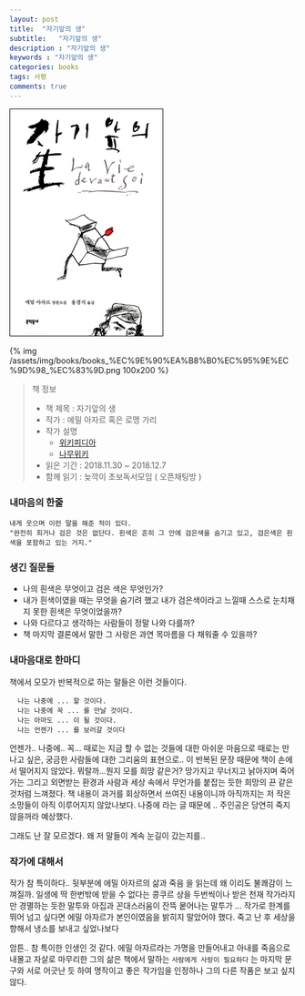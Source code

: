 ```yaml
---
layout: post
title:  "자기앞의 생"
subtitle:   "자기앞의 생"
description : "자기앞의 생"
keywords : "자기앞의 생"
categories: books
tags: 서평
comments: true
---
```


![자기앞의 생](/assets/img/books/books_%EC%9E%90%EA%B8%B0%EC%95%9E%EC%9D%98_%EC%83%9D.png)

{% img /assets/img/books/books_%EC%9E%90%EA%B8%B0%EC%95%9E%EC%9D%98_%EC%83%9D.png 100x200 %}

> 책 정보
> * 책 제목 : 자기앞의 생
> * 작가 : 에밀 아자르 혹은 로맹 가리
> * 작가 설명 
>     - [위키피디아](https://ko.wikipedia.org/wiki/%EB%A1%9C%EB%A7%B9_%EA%B0%80%EB%A6%AC)
>     - [나무위키](https://namu.wiki/w/%EB%A1%9C%EB%A7%B9%20%EA%B0%80%EB%A6%AC)
> * 읽은 기간 : 2018.11.30 ~ 2018.12.7
> * 함께 읽기 : 늦깍이 초보독서모임 ( 오픈채팅방 )
>

### 내마음의 한줄
```
내게 웃으며 이런 말을 해준 적이 있다. 
"완전히 희거나 검은 것은 없단다. 흰색은 흔히 그 안에 검은색을 숨기고 있고, 검은색은 흰색을 포함하고 있는 거지."
```

### 생긴 질문들
* 나의 흰색은 무엇이고 검은 색은 무엇인가? 
* 내가 흰색이였을 때는 무엇을 숨기려 했고 내가 검은색이라고 느낄때 스스로 눈치채지 못한 흰색은 무엇이었을까?
* 나와 다르다고 생각하는 사람들이 정말 나와 다를까?
* 책 마지막 결론에서 말한 그 사랑은 과연 목마름을 다 채워줄 수 있을까?

### 내마음대로 한마디

책에서 모모가 반복적으로 하는 말들은 이런 것들이다.

```
  나는 나중에 ... 할 것이다.
  나는 나중에 꼭 ... 를 만날 것이다.
  나는 아마도 ... 이 될 것이다.
  나는 언젠가 ... 를 보러갈 것이다
```

언젠가.. 나중에.. 꼭... 
때로는 지금 할 수 없는 것들에 대한 아쉬운 마음으로
때로는 만나고 싶은, 궁금한 사람들에 대한 그리움의 표현으로..
이 반복된 문장 때문에 책이 손에서 떨어지지 않았다. 뭐랄까...뭔지 모를 희망 같은거? 
망가지고 무너지고 낡아지며 죽어가는 그리고 외면받는 환경과 사람과 세상 속에서
무언가를 붙잡는 듯한 희망의 끈 같은 것처럼 느껴졌다.
책 내용이 과거를 회상하면서 쓰여진 내용이니까 아직까지는 저 작은 소망들이 아직 이루어지지 않았나보다.
나중에 라는 글 때문에 .. 주인공은 당연히 죽지 않을꺼라 예상했다.

그래도 난 잘 모르겠다.
왜 저 말들이 계속 눈길이 갔는지를..

### 작가에 대해서

작가 참 특이하다.. 
뒷부분에 에밀 아자르의 삶과 죽음 을 읽는데 왜 이리도 불쾌감이 느껴질까.
일생에 딱 한번밖에 받을 수 없다는 콩쿠르 상을 두번씩이나 받은 천재 작가라지만
경멸하는 듯한 말투와 아집과 꼰대스러움이 잔뜩 뭍어나는 말투가 ... 
작가로 한계를 뛰어 넘고 싶다면 에밀 아자르가 본인이였음을 밝히지 말았어야 했다.
죽고 난 후 세상을 향해서 냉소를 보내고 싶었나보다

암튼.. 참 특이한 인생인 것 같다. 에밀 아자르라는 가명을 만들어내고
아내를 죽음으로 내몰고 자살로 마무리한 그의 삶은
책에서 말하는 `사람에게 사랑이 필요하다` 는 마지막 문구와 서로 어긋난 듯 하여
명작이고 좋은 작가임을 인정하나 그의 다른 작품은 보고 싶지 않다.